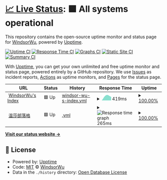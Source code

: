 # [📈 Live Status](https://statusnekolin.top): <!--live status--> **🟩 All systems operational**

This repository contains the open-source uptime monitor and status page for [WindsorWu](www.nekolin.top), powered by [Upptime](https://github.com/upptime/upptime).

[![Uptime CI](https://github.com/WindsorWu/uptimemonitor.github.io/workflows/Uptime%20CI/badge.svg)](https://github.com/WindsorWu/uptimemonitor.github.io/actions?query=workflow%3A%22Uptime+CI%22)
[![Response Time CI](https://github.com/WindsorWu/uptimemonitor.github.io/workflows/Response%20Time%20CI/badge.svg)](https://github.com/WindsorWu/uptimemonitor.github.io/actions?query=workflow%3A%22Response+Time+CI%22)
[![Graphs CI](https://github.com/WindsorWu/uptimemonitor.github.io/workflows/Graphs%20CI/badge.svg)](https://github.com/WindsorWu/uptimemonitor.github.io/actions?query=workflow%3A%22Graphs+CI%22)
[![Static Site CI](https://github.com/WindsorWu/uptimemonitor.github.io/workflows/Static%20Site%20CI/badge.svg)](https://github.com/WindsorWu/uptimemonitor.github.io/actions?query=workflow%3A%22Static+Site+CI%22)
[![Summary CI](https://github.com/WindsorWu/uptimemonitor.github.io/workflows/Summary%20CI/badge.svg)](https://github.com/WindsorWu/uptimemonitor.github.io/actions?query=workflow%3A%22Summary+CI%22)

With [Upptime](https://upptime.js.org), you can get your own unlimited and free uptime monitor and status page, powered entirely by a GitHub repository. We use [Issues](https://github.com/WindsorWu/uptimemonitor.github.io/issues) as incident reports, [Actions](https://github.com/WindsorWu/uptimemonitor.github.io/actions) as uptime monitors, and [Pages](https://statusnekolin.top) for the status page.

<!--start: status pages-->
<!-- This summary is generated by Upptime (https://github.com/upptime/upptime) -->
<!-- Do not edit this manually, your changes will be overwritten -->
<!-- prettier-ignore -->
| URL | Status | History | Response Time | Uptime |
| --- | ------ | ------- | ------------- | ------ |
| <img alt="" src="https://favicons.githubusercontent.com/www.nekolin.top" height="13"> [WindsorWu's Index](https://www.nekolin.top) | 🟩 Up | [windsor-wu-s-index.yml](https://github.com/WindsorWu/uptimemonitor.github.io/commits/HEAD/history/windsor-wu-s-index.yml) | <details><summary><img alt="Response time graph" src="./graphs/windsor-wu-s-index/response-time-week.png" height="20"> 419ms</summary><br><a href="https://status.nekolin.top/history/windsor-wu-s-index"><img alt="Response time 419" src="https://img.shields.io/endpoint?url=https%3A%2F%2Fraw.githubusercontent.com%2FWindsorWu%2Fuptimemonitor.github.io%2FHEAD%2Fapi%2Fwindsor-wu-s-index%2Fresponse-time.json"></a><br><a href="https://status.nekolin.top/history/windsor-wu-s-index"><img alt="24-hour response time 419" src="https://img.shields.io/endpoint?url=https%3A%2F%2Fraw.githubusercontent.com%2FWindsorWu%2Fuptimemonitor.github.io%2FHEAD%2Fapi%2Fwindsor-wu-s-index%2Fresponse-time-day.json"></a><br><a href="https://status.nekolin.top/history/windsor-wu-s-index"><img alt="7-day response time 419" src="https://img.shields.io/endpoint?url=https%3A%2F%2Fraw.githubusercontent.com%2FWindsorWu%2Fuptimemonitor.github.io%2FHEAD%2Fapi%2Fwindsor-wu-s-index%2Fresponse-time-week.json"></a><br><a href="https://status.nekolin.top/history/windsor-wu-s-index"><img alt="30-day response time 419" src="https://img.shields.io/endpoint?url=https%3A%2F%2Fraw.githubusercontent.com%2FWindsorWu%2Fuptimemonitor.github.io%2FHEAD%2Fapi%2Fwindsor-wu-s-index%2Fresponse-time-month.json"></a><br><a href="https://status.nekolin.top/history/windsor-wu-s-index"><img alt="1-year response time 419" src="https://img.shields.io/endpoint?url=https%3A%2F%2Fraw.githubusercontent.com%2FWindsorWu%2Fuptimemonitor.github.io%2FHEAD%2Fapi%2Fwindsor-wu-s-index%2Fresponse-time-year.json"></a></details> | <details><summary><a href="https://status.nekolin.top/history/windsor-wu-s-index">100.00%</a></summary><a href="https://status.nekolin.top/history/windsor-wu-s-index"><img alt="All-time uptime 100.00%" src="https://img.shields.io/endpoint?url=https%3A%2F%2Fraw.githubusercontent.com%2FWindsorWu%2Fuptimemonitor.github.io%2FHEAD%2Fapi%2Fwindsor-wu-s-index%2Fuptime.json"></a><br><a href="https://status.nekolin.top/history/windsor-wu-s-index"><img alt="24-hour uptime 100.00%" src="https://img.shields.io/endpoint?url=https%3A%2F%2Fraw.githubusercontent.com%2FWindsorWu%2Fuptimemonitor.github.io%2FHEAD%2Fapi%2Fwindsor-wu-s-index%2Fuptime-day.json"></a><br><a href="https://status.nekolin.top/history/windsor-wu-s-index"><img alt="7-day uptime 100.00%" src="https://img.shields.io/endpoint?url=https%3A%2F%2Fraw.githubusercontent.com%2FWindsorWu%2Fuptimemonitor.github.io%2FHEAD%2Fapi%2Fwindsor-wu-s-index%2Fuptime-week.json"></a><br><a href="https://status.nekolin.top/history/windsor-wu-s-index"><img alt="30-day uptime 100.00%" src="https://img.shields.io/endpoint?url=https%3A%2F%2Fraw.githubusercontent.com%2FWindsorWu%2Fuptimemonitor.github.io%2FHEAD%2Fapi%2Fwindsor-wu-s-index%2Fuptime-month.json"></a><br><a href="https://status.nekolin.top/history/windsor-wu-s-index"><img alt="1-year uptime 100.00%" src="https://img.shields.io/endpoint?url=https%3A%2F%2Fraw.githubusercontent.com%2FWindsorWu%2Fuptimemonitor.github.io%2FHEAD%2Fapi%2Fwindsor-wu-s-index%2Fuptime-year.json"></a></details>
| <img alt="" src="https://favicons.githubusercontent.com/blog.nekolin.top" height="13"> [温莎部落格](https://blog.nekolin.top) | 🟩 Up | [.yml](https://github.com/WindsorWu/uptimemonitor.github.io/commits/HEAD/history/.yml) | <details><summary><img alt="Response time graph" src="./graphs//response-time-week.png" height="20"> 265ms</summary><br><a href="https://status.nekolin.top/history/"><img alt="Response time 265" src="https://img.shields.io/endpoint?url=https%3A%2F%2Fraw.githubusercontent.com%2FWindsorWu%2Fuptimemonitor.github.io%2FHEAD%2Fapi%2F%2Fresponse-time.json"></a><br><a href="https://status.nekolin.top/history/"><img alt="24-hour response time 265" src="https://img.shields.io/endpoint?url=https%3A%2F%2Fraw.githubusercontent.com%2FWindsorWu%2Fuptimemonitor.github.io%2FHEAD%2Fapi%2F%2Fresponse-time-day.json"></a><br><a href="https://status.nekolin.top/history/"><img alt="7-day response time 265" src="https://img.shields.io/endpoint?url=https%3A%2F%2Fraw.githubusercontent.com%2FWindsorWu%2Fuptimemonitor.github.io%2FHEAD%2Fapi%2F%2Fresponse-time-week.json"></a><br><a href="https://status.nekolin.top/history/"><img alt="30-day response time 265" src="https://img.shields.io/endpoint?url=https%3A%2F%2Fraw.githubusercontent.com%2FWindsorWu%2Fuptimemonitor.github.io%2FHEAD%2Fapi%2F%2Fresponse-time-month.json"></a><br><a href="https://status.nekolin.top/history/"><img alt="1-year response time 265" src="https://img.shields.io/endpoint?url=https%3A%2F%2Fraw.githubusercontent.com%2FWindsorWu%2Fuptimemonitor.github.io%2FHEAD%2Fapi%2F%2Fresponse-time-year.json"></a></details> | <details><summary><a href="https://status.nekolin.top/history/">100.00%</a></summary><a href="https://status.nekolin.top/history/"><img alt="All-time uptime 100.00%" src="https://img.shields.io/endpoint?url=https%3A%2F%2Fraw.githubusercontent.com%2FWindsorWu%2Fuptimemonitor.github.io%2FHEAD%2Fapi%2F%2Fuptime.json"></a><br><a href="https://status.nekolin.top/history/"><img alt="24-hour uptime 100.00%" src="https://img.shields.io/endpoint?url=https%3A%2F%2Fraw.githubusercontent.com%2FWindsorWu%2Fuptimemonitor.github.io%2FHEAD%2Fapi%2F%2Fuptime-day.json"></a><br><a href="https://status.nekolin.top/history/"><img alt="7-day uptime 100.00%" src="https://img.shields.io/endpoint?url=https%3A%2F%2Fraw.githubusercontent.com%2FWindsorWu%2Fuptimemonitor.github.io%2FHEAD%2Fapi%2F%2Fuptime-week.json"></a><br><a href="https://status.nekolin.top/history/"><img alt="30-day uptime 100.00%" src="https://img.shields.io/endpoint?url=https%3A%2F%2Fraw.githubusercontent.com%2FWindsorWu%2Fuptimemonitor.github.io%2FHEAD%2Fapi%2F%2Fuptime-month.json"></a><br><a href="https://status.nekolin.top/history/"><img alt="1-year uptime 100.00%" src="https://img.shields.io/endpoint?url=https%3A%2F%2Fraw.githubusercontent.com%2FWindsorWu%2Fuptimemonitor.github.io%2FHEAD%2Fapi%2F%2Fuptime-year.json"></a></details>

<!--end: status pages-->

[**Visit our status website →**](https://statusnekolin.top)

## 📄 License

- Powered by: [Upptime](https://github.com/upptime/upptime)
- Code: [MIT](./LICENSE) © [WindsorWu](www.nekolin.top)
- Data in the `./history` directory: [Open Database License](https://opendatacommons.org/licenses/odbl/1-0/)
